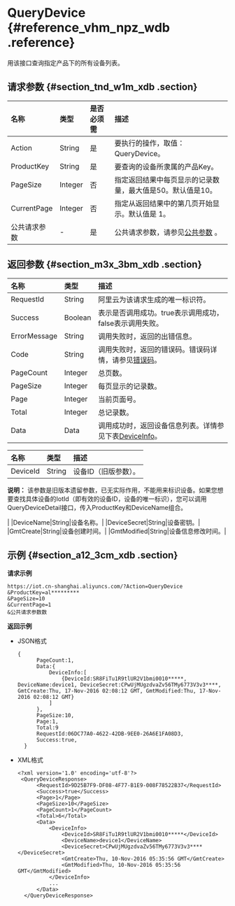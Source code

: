 # QueryDevice {#reference_vhm_npz_wdb .reference}

用该接口查询指定产品下的所有设备列表。

## 请求参数 {#section_tnd_w1m_xdb .section}

|名称|类型|是否必须需|描述|
|:-|:-|:----|:-|
|Action|String|是|要执行的操作，取值：QueryDevice。|
|ProductKey|String|是|要查询的设备所隶属的产品Key。|
|PageSize|Integer|否|指定返回结果中每页显示的记录数量，最大值是50。默认值是10。|
|CurrentPage|Integer|否|指定从返回结果中的第几页开始显示。默认值是 1。|
|公共请求参数|-|是|公共请求参数，请参见[公共参数](intl.zh-CN/云端开发指南/云端API参考/公共参数.md#) 。|

## 返回参数 {#section_m3x_3bm_xdb .section}

|名称|类型|描述|
|:-|:-|:-|
|RequestId|String|阿里云为该请求生成的唯一标识符。|
|Success|Boolean|表示是否调用成功。true表示调用成功，false表示调用失败。|
|ErrorMessage|String|调用失败时，返回的出错信息。|
|Code|String|调用失败时，返回的错误码。错误码详情，请参见[错误码](intl.zh-CN/云端开发指南/云端API参考/错误码.md#)。|
|PageCount|Integer|总页数。|
|PageSize|Integer|每页显示的记录数。|
|Page|Integer|当前页面号。|
|Total|Integer|总记录数。|
|Data|Data|调用成功时，返回设备信息列表。详情参见下表[DeviceInfo](#table_qxz_rbm_xdb)。|

|名称|类型|描述|
|:-|:-|:-|
|DeviceId|String| 设备ID（旧版参数）。

 **说明：** 该参数是旧版本遗留参数，已无实际作用，不能用来标识设备。如果您想要查找具体设备的IotId（即有效的设备ID，设备的唯一标识），您可以调用QueryDeviceDetail接口，传入ProductKey和DeviceName组合。

 |
|DeviceName|String|设备名称。|
|DeviceSecret|String|设备密钥。|
|GmtCreate|String|设备创建时间。|
|GmtModified|String|设备信息修改时间。|

## 示例 {#section_a12_3cm_xdb .section}

**请求示例**

```
https://iot.cn-shanghai.aliyuncs.com/?Action=QueryDevice
&ProductKey=al*********
&PageSize=10
&CurrentPage=1
&公共请求参数数
```

**返回示例**

-   JSON格式

    ```
    {
          PageCount:1, 
          Data:{
              DeviceInfo:[
                  {DeviceId:SR8FiTu1R9tlUR2V1bmi0010*****, DeviceName:device1, DeviceSecret:CPwUjMUgzdvaZv56TMy6773V3v3****, GmtCreate:Thu, 17-Nov-2016 02:08:12 GMT, GmtModified:Thu, 17-Nov-2016 02:08:12 GMT}
              ]
          }, 
          PageSize:10, 
          Page:1, 
          Total:9
          RequestId:06DC77A0-4622-42DB-9EE0-26A6E1FA08D3, 
          Success:true, 
      }
    ```

-   XML格式

    ```
    <?xml version='1.0' encoding='utf-8'?>
     <QueryDeviceResponse>
          <RequestId>9D25B7F9-DF08-4F77-B1E9-008F78522B37</RequestId>
          <Success>true</Success>
          <Page>1</Page>
          <PageSize>10</PageSize>
          <PageCount>1</PageCount>
          <Total>6</Total>
          <Data>
              <DeviceInfo>
                  <DeviceId>SR8FiTu1R9tlUR2V1bmi0010*****</DeviceId>
                  <DeviceName>device1</DeviceName>
                  <DeviceSecret>CPwUjMUgzdvaZv56TMy6773V3v3****</DeviceSecret>
                  <GmtCreate>Thu, 10-Nov-2016 05:35:56 GMT</GmtCreate>
                  <GmtModified>Thu, 10-Nov-2016 05:35:56 GMT</GmtModified>
              </DeviceInfo>
              ...
          </Data>
      </QueryDeviceResponse>
    ```


